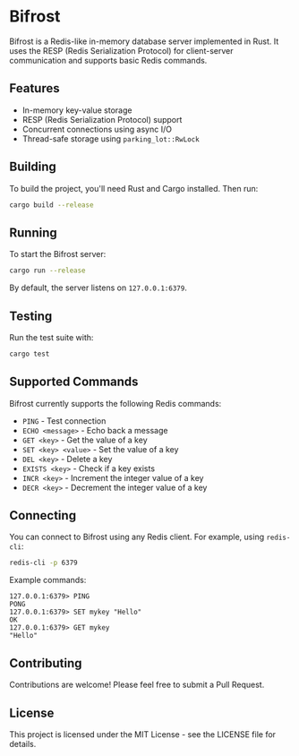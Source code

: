 # Bifrost

Bifrost is a Redis-like in-memory database server implemented in Rust. It uses the RESP (Redis Serialization Protocol) for client-server communication and supports basic Redis commands.

## Features

- In-memory key-value storage
- RESP (Redis Serialization Protocol) support
- Concurrent connections using async I/O
- Thread-safe storage using `parking_lot::RwLock`

## Building

To build the project, you'll need Rust and Cargo installed. Then run:

```bash
cargo build --release
```

## Running

To start the Bifrost server:

```bash
cargo run --release
```

By default, the server listens on `127.0.0.1:6379`.

## Testing

Run the test suite with:

```bash
cargo test
```

## Supported Commands

Bifrost currently supports the following Redis commands:

- `PING` - Test connection
- `ECHO <message>` - Echo back a message
- `GET <key>` - Get the value of a key
- `SET <key> <value>` - Set the value of a key
- `DEL <key>` - Delete a key
- `EXISTS <key>` - Check if a key exists
- `INCR <key>` - Increment the integer value of a key
- `DECR <key>` - Decrement the integer value of a key

## Connecting

You can connect to Bifrost using any Redis client. For example, using `redis-cli`:

```bash
redis-cli -p 6379
```

Example commands:
```
127.0.0.1:6379> PING
PONG
127.0.0.1:6379> SET mykey "Hello"
OK
127.0.0.1:6379> GET mykey
"Hello"
```

## Contributing

Contributions are welcome! Please feel free to submit a Pull Request.

## License

This project is licensed under the MIT License - see the LICENSE file for details.